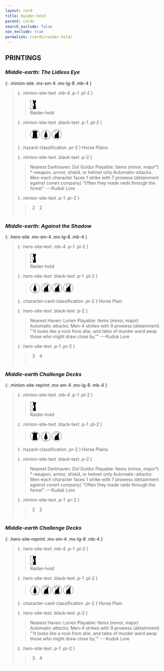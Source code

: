 ```yaml
---
layout: card
title: Raider-hold
parent: Cards
search_exclude: false
nav_exclude: true
permalink: /cards/raider-hold/
---
```


## PRINTINGS


### _Middle-earth: The Lidless Eye_

{: .minion-site .mx-sm-4 .mx-lg-8 .mb-4 }
> {: .minion-site-text .mb-4 .p-1 .pl-2 }
> > <div class="card-mp"><img src="/assets/images/border-hold.svg"></div>
> > <div class="card-name">Raider-hold</div>
>
> {: .minion-site-text .black-text .p-1 .pl-2 }
> > ![](/assets/images/dark-domain.svg) ![](/assets/images/wilderness.svg) ![](/assets/images/shadow-land.svg)
>
> {: .hazard-classification .pr-2 }
> Horse Plains
>
> {: .minion-site-text .black-text .p-2 }
> > Nearest Darkhaven: Dol Guldur Playable: Items (minor, major*) *-weapon, armor, shield, or helmet only Automatic-attacks: Men-each character faces 1 strike with 7 prowess (detainment against covert company)  "Often they made raids through the forest" ---Kuduk Lore 
> 
> {: .minion-site-text .p-1 .pr-2 }
> > <div class="hero-site-draw"><span class="minion-you-draw">&ensp;2&ensp;</span><span class="minion-opp-draw">&ensp;2&ensp;</span></div>
> > <div class="card-corruption">&nbsp;</div>

### _Middle-earth: Against the Shadow_

{: .hero-site .mx-sm-4 .mx-lg-8 .mb-4 }
> {: .hero-site-text .mb-4 .p-1 .pl-2 }
> > <div class="card-mp"><img src="/assets/images/border-hold.svg"></div>
> > <div class="character-card-name">Raider-hold</div>
>
> {: .hero-site-text .black-text .p-1 .pl-2 }
> > ![](/assets/images/wilderness.svg) ![](/assets/images/shadow-land.svg) ![](/assets/images/shadow-land.svg) ![](/assets/images/shadow-land.svg)
>
> {: .character-card-classification .pr-2 }
> Horse Plain
>
> {: .hero-site-text .black-text .p-2 }
> > Nearest Haven: Lorien Playable: Items (minor, major) Automatic-attacks: Men-4 strikes with 9 prowess (detainment)  "'It looks like a rock from afar, and tales of murder ward away those who might draw close by.'" ---Kuduk Lore 
> 
> {: .hero-site-text .p-1 .pr-2 }
> > <div class="hero-site-draw"><span class="hero-you-draw">&ensp;3&ensp;</span><span class="hero-opp-draw">&ensp;4&ensp;</span></div>
> > <div class="card-corruption">&nbsp;</div>

### _Middle-earth Challenge Decks_

{: .minion-site-reprint .mx-sm-4 .mx-lg-8 .mb-4 }
> {: .minion-site-text .mb-4 .p-1 .pl-2 }
> > <div class="card-mp"><img src="/assets/images/border-hold.svg"></div>
> > <div class="card-name">Raider-hold</div>
>
> {: .minion-site-text .black-text .p-1 .pl-2 }
> > ![](/assets/images/dark-domain.svg) ![](/assets/images/wilderness.svg) ![](/assets/images/shadow-land.svg)
>
> {: .hazard-classification .pr-2 }
> Horse Plains
>
> {: .minion-site-text .black-text .p-2 }
> > Nearest Darkhaven: Dol Guldur Playable: Items (minor, major*) *-weapon, armor, shield, or helmet only Automatic-attacks: Men-each character faces 1 strike with 7 prowess (detainment against covert company)  "Often they made raids through the forest" ---Kuduk Lore 
> 
> {: .minion-site-text .p-1 .pr-2 }
> > <div class="hero-site-draw"><span class="minion-you-draw">&ensp;2&ensp;</span><span class="minion-opp-draw">&ensp;2&ensp;</span></div>
> > <div class="card-corruption">&nbsp;</div>

### _Middle-earth Challenge Decks_

{: .hero-site-reprint .mx-sm-4 .mx-lg-8 .mb-4 }
> {: .hero-site-text .mb-4 .p-1 .pl-2 }
> > <div class="card-mp"><img src="/assets/images/border-hold.svg"></div>
> > <div class="character-card-name">Raider-hold</div>
>
> {: .hero-site-text .black-text .p-1 .pl-2 }
> > ![](/assets/images/wilderness.svg) ![](/assets/images/shadow-land.svg) ![](/assets/images/shadow-land.svg) ![](/assets/images/shadow-land.svg)
>
> {: .character-card-classification .pr-2 }
> Horse Plain
>
> {: .hero-site-text .black-text .p-2 }
> > Nearest Haven: Lorien Playable: Items (minor, major) Automatic-attacks: Men-4 strikes with 9 prowess (detainment)  "'It looks like a rock from afar, and tales of murder ward away those who might draw close by.'" ---Kuduk Lore 
> 
> {: .hero-site-text .p-1 .pr-2 }
> > <div class="hero-site-draw"><span class="hero-you-draw">&ensp;3&ensp;</span><span class="hero-opp-draw">&ensp;4&ensp;</span></div>
> > <div class="card-corruption">&nbsp;</div>
